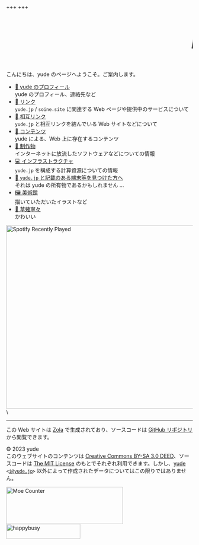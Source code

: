 +++
+++

<style>
    .text-marquee__container {
        overflow: hidden;
    }

    .text-marquee__text {
        transform: translateX(100%);
        animation: marquee 8s linear infinite;
    }

    .per-egg {
        animation: rotate-egg 2s linear infinite;
        display: inline-block;
        font-size: 300%;
    }
    
    @keyframes rotate-egg {
        0% {
            transform: rotate(0deg);
        }
        100% {
            transform: rotate(360deg);
        }
    }

    @keyframes marquee {
        0% {
            -moz-transform: translateX(100%);
            -webkit-transform: translateX(100%);
            transform: translateX(100%);
        }
        100% {
            -moz-transform: translateX(-100%);
            -webkit-transform: translateX(-100%);
            transform: translateX(-100%);
        }
    }
</style>

<div class="text-marquee__container">
    <div class="text-marquee__text" style="white-space: nowrap;">
        <p class="per-egg">🥚</p><p class="per-egg">🐣</p><p class="per-egg">🍳</p><p class="per-egg">🐣</p><p class="per-egg">🥚</p><p class="per-egg">🐣</p><p class="per-egg">🍳</p><p class="per-egg">🐣</p><p class="per-egg">🥚</p>
    </div>

</div>

こんにちは、yude のページへようこそ。ご案内します。

- [👤 yude のプロフィール](/profile)\
    yude のプロフィール、連絡先など
- [🔗 リンク](/links)\
    `yude.jp` / `soine.site` に関連する Web ページや提供中のサービスについて
- [💓 相互リンク](/mutual-links)\
    `yude.jp` と相互リンクを結んでいる Web サイトなどについて
- [📓 コンテンツ](/contents)\
    yude による、Web 上に存在するコンテンツ
- [💽 制作物](/works)\
    インターネットに放流したソフトウェアなどについての情報
- [💻 インフラストラクチャ](/infra)\
    `yude.jp` を構成する計算資源についての情報
- [🔖 `yude.jp` と記載のある端末等を見つけた方へ](/found)\
    それは yude の所有物であるかもしれません ...
- [🖼️ 美術館](/museum)\
    描いていただいたイラストなど
- [🎵 草薙寧々](https://pjsekai.sega.jp/character/unite04/nene/index.html)\
    かわいい

<img alt="Spotify Recently Played" src="https://spotify-recently-played-readme.vercel.app/api?user=yude1119&width=400" width="563" height="495" >\

---

この Web サイトは [Zola](https://www.getzola.org/) で生成されており、ソースコードは [GitHub リポジトリ](https://github.com/yudejp/yude.jp) から閲覧できます。

&copy; 2023 yude<br>
このウェブサイトのコンテンツは [Creative Commons BY-SA 3.0 DEED](https://creativecommons.org/licenses/by-sa/3.0/deed.ja)、ソースコードは [The MIT License](https://opensource.org/license/mit/) のもとでそれぞれ利用できます。しかし、[yude](https://www.yude.jp) <code><span><</span>i@yude.jp<span>></span></code> 以外によって作成されたデータについてはこの限りではありません。

<img alt="Moe Counter" src="https://moe-counter-cf.yude.workers.dev/yude.jp:home" width="315" height="100" >
<img alt="happybusy" src="/images/busy_banner.webp" width="200" height="40" >
